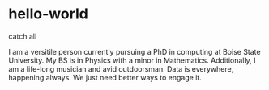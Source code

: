 # hello-world
catch all

I am a versitile person currently pursuing a PhD in computing at Boise State University.
My BS is in Physics with a minor in Mathematics.  Additionally, I am a life-long
musician and avid outdoorsman.   Data is everywhere, happening always.  We just need better
ways to engage it.
